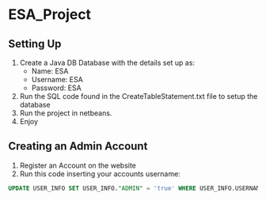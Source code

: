 # ESA_Project
## Setting Up
1. Create a Java DB Database with the details set up as:
    * Name: ESA
    * Username: ESA
    * Password: ESA
2. Run the SQL code found in the CreateTableStatement.txt file to setup the database
3. Run the project in netbeans.
4. Enjoy

## Creating an Admin Account
1. Register an Account on the website
2. Run this code inserting your accounts username:
```sql
UPDATE USER_INFO SET USER_INFO."ADMIN" = 'true' WHERE USER_INFO.USERNAME = '<Your Username>';
```

